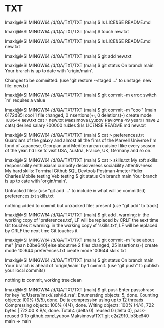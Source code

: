 # TXT
lmaxi@MSI MINGW64 /d/QA/TXT/TXT (main)
$ ls
LICENSE  README.md

lmaxi@MSI MINGW64 /d/QA/TXT/TXT (main)
$ touch new.txt

lmaxi@MSI MINGW64 /d/QA/TXT/TXT (main)
$ ls
LICENSE  README.md  new.txt

lmaxi@MSI MINGW64 /d/QA/TXT/TXT (main)
$ git add new.txt

lmaxi@MSI MINGW64 /d/QA/TXT/TXT (main)
$ git status
On branch main
Your branch is up to date with 'origin/main'.

Changes to be committed:
  (use "git restore --staged <file>..." to unstage)
        new file:   new.txt


lmaxi@MSI MINGW64 /d/QA/TXT/TXT (main)
$ git commit -m
error: switch `m' requires a value

lmaxi@MSI MINGW64 /d/QA/TXT/TXT (main)
$ git commit -m "cool"
[main 6172d85] cool
 1 file changed, 0 insertions(+), 0 deletions(-)
 create mode 100644 new.txt
 cat > new.txt
Maksimova Lyubov Pavlovna
49 years
I have 2 cats)
desired salary 200000 rubles
$ ls
LICENSE  README.md  new.txt

lmaxi@MSI MINGW64 /d/QA/TXT/TXT (main)
$ cat > preferences.txt
Guardians of the galaxy
and almost all the films of the Marvell Universe
I'm fond of Japanese, Georgian and Mediterranean cuisine
I like every season of the year.
I'd like to visit USA, Austria, France, UK, Germany and so on.

lmaxi@MSI MINGW64 /d/QA/TXT/TXT (main)
$ cat > skills.txt
My soft skills:
responsibility
enthusiasm
curiosity
decisiveness
sociability
attentiveness
My hard skills:
Terminal
Github
SQL
Devtools
Postman
Jmeter
Fidler
Charles
Mobile testing
Veb testing
$ git status
On branch main
Your branch is up to date with 'origin/main'.

Untracked files:
  (use "git add <file>..." to include in what will be committed)
        preferences.txt
        skills.txt

nothing added to commit but untracked files present (use "git add" to track)

lmaxi@MSI MINGW64 /d/QA/TXT/TXT (main)
$ git add .
warning: in the working copy of 'preferences.txt', LF will be replaced by CRLF the next time Git touches it
warning: in the working copy of 'skills.txt', LF will be replaced by CRLF the next time Git touches it

lmaxi@MSI MINGW64 /d/QA/TXT/TXT (main)
$ git commit -m "else about me"
[main b3be640] else about me
 2 files changed, 25 insertions(+)
 create mode 100644 preferences.txt
 create mode 100644 skills.txt

lmaxi@MSI MINGW64 /d/QA/TXT/TXT (main)
$ git status
On branch main
Your branch is ahead of 'origin/main' by 1 commit.
  (use "git push" to publish your local commits)

nothing to commit, working tree clean

lmaxi@MSI MINGW64 /d/QA/TXT/TXT (main)
$ git push
Enter passphrase for key '/c/Users/lmaxi/.ssh/id_rsa':
Enumerating objects: 5, done.
Counting objects: 100% (5/5), done.
Delta compression using up to 12 threads
Compressing objects: 100% (4/4), done.
Writing objects: 100% (4/4), 722 bytes | 722.00 KiB/s, done.
Total 4 (delta 0), reused 0 (delta 0), pack-reused 0
To github.com:Lyubov-Maksimova/TXT.git
   c2a2910..b3be640  main -> main


